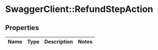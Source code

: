 # SwaggerClient::RefundStepAction

## Properties
Name | Type | Description | Notes
------------ | ------------- | ------------- | -------------

